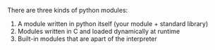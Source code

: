 There are three kinds of python modules:

1. A module written in python itself (your module + standard library)
2. Modules written in C and loaded dynamically at runtime
3. Built-in modules that are apart of the interpreter
